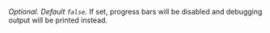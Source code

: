 *Optional. Default `false`.* If set, progress bars will be disabled
  and debugging output will be printed instead.
